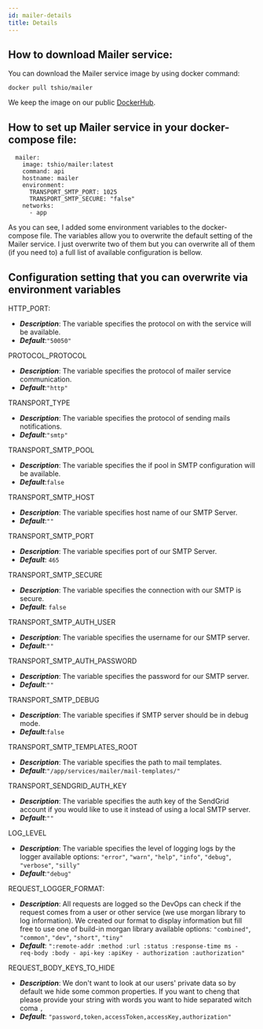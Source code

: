 ```yaml
---
id: mailer-details
title: Details
---
```


## How to download Mailer service:

You can download the Mailer service image by using docker command:

```
docker pull tshio/mailer
```

We keep the image on our public [DockerHub](https://hub.docker.com/r/tshio/mailer).

## How to set up Mailer service in your docker-compose file:

```
  mailer:
    image: tshio/mailer:latest
    command: api
    hostname: mailer
    environment:
      TRANSPORT_SMTP_PORT: 1025
      TRANSPORT_SMTP_SECURE: "false"
    networks:
      - app
```

As you can see, I added some environment variables to the docker-compose file. The variables allow you to overwrite the default setting of the Mailer service. I just overwrite two of them but you can overwrite all of them (if you need to) a full list of available configuration is bellow.

## Configuration setting that you can overwrite via environment variables

HTTP_PORT:

- **_Description_**: The variable specifies the protocol on with the service will be available.
- **_Default_**:`"50050"`

PROTOCOL_PROTOCOL

- **_Description_**: The variable specifies the protocol of mailer service communication.
- **_Default_**:`"http"`

TRANSPORT_TYPE

- **_Description_**: The variable specifies the protocol of sending mails notifications.
- **_Default_**:`"smtp"`

TRANSPORT_SMTP_POOL

- **_Description_**: The variable specifies the if pool in SMTP configuration will be available.
- **_Default_**:`false`

TRANSPORT_SMTP_HOST

- **_Description_**: The variable specifies host name of our SMTP Server.
- **_Default_**:`""`

TRANSPORT_SMTP_PORT

- **_Description_**: The variable specifies port of our SMTP Server.
- **_Default_**: `465`

TRANSPORT_SMTP_SECURE

- **_Description_**: The variable specifies the connection with our SMTP is secure.
- **_Default_**: `false`

TRANSPORT_SMTP_AUTH_USER

- **_Description_**: The variable specifies the username for our SMTP server.
- **_Default_**:`""`

TRANSPORT_SMTP_AUTH_PASSWORD

- **_Description_**: The variable specifies the password for our SMTP server.
- **_Default_**:`""`

TRANSPORT_SMTP_DEBUG

- **_Description_**: The variable specifies if SMTP server should be in debug mode.
- **_Default_**:`false`

TRANSPORT_SMTP_TEMPLATES_ROOT

- **_Description_**: The variable specifies the path to mail templates.
- **_Default_**:`"/app/services/mailer/mail-templates/"`

TRANSPORT_SENDGRID_AUTH_KEY

- **_Description_**: The variable specifies the auth key of the SendGrid account if you would like to use it instead of using a local SMTP server.
- **_Default_**:`""`

LOG_LEVEL

- **_Description_**: The variable specifies the level of logging logs by the logger available options: `"error"`, `"warn"`, `"help"`, `"info"`, `"debug"`, `"verbose"`, `"silly"`
- **_Default_**:`"debug"`

REQUEST_LOGGER_FORMAT:

- **_Description_**: All requests are logged so the DevOps can check if the request comes from a user or other service (we use morgan library to log information). We created our format to display information but fill free to use one of build-in morgan library available options: `"combined"`, `"common"`, `"dev"`, `"short"`, `"tiny"`
- **_Default_**: `":remote-addr :method :url :status :response-time ms - req-body :body - api-key :apiKey - authorization :authorization"`

REQUEST_BODY_KEYS_TO_HIDE

- **_Description_**: We don't want to look at our users' private data so by default we hide some common properties. If you want to cheng that please provide your string with words you want to hide separated witch coma `,`
- **_Default_**: `"password,token,accessToken,accessKey,authorization"`
